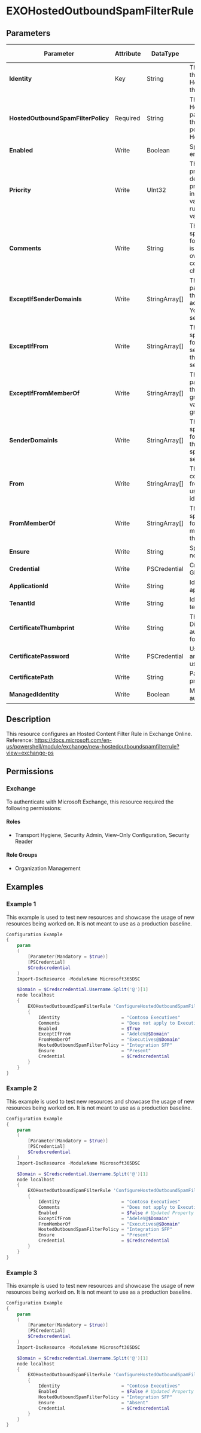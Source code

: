 ﻿# EXOHostedOutboundSpamFilterRule

## Parameters

| Parameter | Attribute | DataType | Description | Allowed Values |
| --- | --- | --- | --- | --- |
| **Identity** | Key | String | The Identity parameter specifies the name of the HostedOutboundSpamFilter rule that you want to modify. | |
| **HostedOutboundSpamFilterPolicy** | Required | String | The HostedOutboundSpamFilterPolicy parameter specifies the name of the HostedOutboundSpamFilter policy that's associated with the HostedOutboundSpamFilter rule. | |
| **Enabled** | Write | Boolean | Specify if this rule should be enabled. Default is $true. | |
| **Priority** | Write | UInt32 | The Priority parameter specifies a priority value for the rule that determines the order of rule processing. A lower integer value indicates a higher priority, the value 0 is the highest priority, and rules can't have the same priority value. | |
| **Comments** | Write | String | The Comments parameter specifies informative comments for the rule, such as what the rule is used for or how it has changed over time. The length of the comment can't exceed 1024 characters. | |
| **ExceptIfSenderDomainIs** | Write | StringArray[] | The ExceptIfSenderDomainIs parameter specifies an exception that looks for senders with email address in the specified domains. You can specify multiple domains separated by commas. | |
| **ExceptIfFrom** | Write | StringArray[] | The ExceptIfFrom parameter specifies an exception that looks for messages from specific senders. You can use any value that uniquely identifies the sender. | |
| **ExceptIfFromMemberOf** | Write | StringArray[] | The ExceptIfFromMemberOf parameter specifies an exception that looks for messages sent by group members. You can use any value that uniquely identifies the group. | |
| **SenderDomainIs** | Write | StringArray[] | The SenderDomainIs parameter specifies a condition that looks for senders with email address in the specified domains. You can specify multiple domains separated by commas. | |
| **From** | Write | StringArray[] | The From parameter specifies a condition that looks for messages from specific senders. You can use any value that uniquely identifies the sender. | |
| **FromMemberOf** | Write | StringArray[] | The FromMemberOf parameter specifies a condition that looks for messages sent by group members. You can use any value that uniquely identifies the group. | |
| **Ensure** | Write | String | Specify if this rule should exist or not. | `Present`, `Absent` |
| **Credential** | Write | PSCredential | Credentials of the Exchange Global Admin | |
| **ApplicationId** | Write | String | Id of the Azure Active Directory application to authenticate with. | |
| **TenantId** | Write | String | Id of the Azure Active Directory tenant used for authentication. | |
| **CertificateThumbprint** | Write | String | Thumbprint of the Azure Active Directory application's authentication certificate to use for authentication. | |
| **CertificatePassword** | Write | PSCredential | Username can be made up to anything but password will be used for CertificatePassword | |
| **CertificatePath** | Write | String | Path to certificate used in service principal usually a PFX file. | |
| **ManagedIdentity** | Write | Boolean | Managed ID being used for authentication. | |

## Description

This resource configures an Hosted Content Filter Rule in Exchange Online.
Reference: https://docs.microsoft.com/en-us/powershell/module/exchange/new-hostedoutboundspamfilterrule?view=exchange-ps

## Permissions

### Exchange

To authenticate with Microsoft Exchange, this resource required the following permissions:

#### Roles

- Transport Hygiene, Security Admin, View-Only Configuration, Security Reader

#### Role Groups

- Organization Management

## Examples

### Example 1

This example is used to test new resources and showcase the usage of new resources being worked on.
It is not meant to use as a production baseline.

```powershell
Configuration Example
{
    param
    (
        [Parameter(Mandatory = $true)]
        [PSCredential]
        $Credscredential
    )
    Import-DscResource -ModuleName Microsoft365DSC

    $Domain = $Credscredential.Username.Split('@')[1]
    node localhost
    {
        EXOHostedOutboundSpamFilterRule 'ConfigureHostedOutboundSpamFilterRule'
        {
            Identity                       = "Contoso Executives"
            Comments                       = "Does not apply to Executives"
            Enabled                        = $True
            ExceptIfFrom                   = "AdeleV@$Domain"
            FromMemberOf                   = "Executives@$Domain"
            HostedOutboundSpamFilterPolicy = "Integration SFP"
            Ensure                         = "Present"
            Credential                     = $Credscredential
        }
    }
}
```

### Example 2

This example is used to test new resources and showcase the usage of new resources being worked on.
It is not meant to use as a production baseline.

```powershell
Configuration Example
{
    param
    (
        [Parameter(Mandatory = $true)]
        [PSCredential]
        $Credscredential
    )
    Import-DscResource -ModuleName Microsoft365DSC

    $Domain = $Credscredential.Username.Split('@')[1]
    node localhost
    {
        EXOHostedOutboundSpamFilterRule 'ConfigureHostedOutboundSpamFilterRule'
        {
            Identity                       = "Contoso Executives"
            Comments                       = "Does not apply to Executives"
            Enabled                        = $False # Updated Property
            ExceptIfFrom                   = "AdeleV@$Domain"
            FromMemberOf                   = "Executives@$Domain"
            HostedOutboundSpamFilterPolicy = "Integration SFP"
            Ensure                         = "Present"
            Credential                     = $Credscredential
        }
    }
}
```

### Example 3

This example is used to test new resources and showcase the usage of new resources being worked on.
It is not meant to use as a production baseline.

```powershell
Configuration Example
{
    param
    (
        [Parameter(Mandatory = $true)]
        [PSCredential]
        $Credscredential
    )
    Import-DscResource -ModuleName Microsoft365DSC

    $Domain = $Credscredential.Username.Split('@')[1]
    node localhost
    {
        EXOHostedOutboundSpamFilterRule 'ConfigureHostedOutboundSpamFilterRule'
        {
            Identity                       = "Contoso Executives"
            Enabled                        = $False # Updated Property
            HostedOutboundSpamFilterPolicy = "Integration SFP"
            Ensure                         = "Absent"
            Credential                     = $Credscredential
        }
    }
}
```


